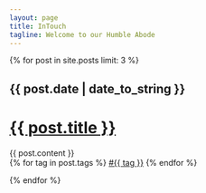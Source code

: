 ```yaml
---
layout: page
title: InTouch
tagline: Welcome to our Humble Abode
---
```



<div id="posts">
	{% for post in site.posts limit: 3 %}
		<br/>
		<p>
			<h2><span class="date">{{ post.date | date_to_string }}</span></h2>
			<h1><a href="{{ post.url }}">{{ post.title }}</a></h1>
			<div class="content">{{ post.content }}</div>
			<div class="footer"> 
				<div class="tags">
					{% for tag in post.tags %}
						<a class="tag" href="/tags.html#{{ tag }}">#{{ tag }}</a>
					{% endfor %}
				</div>
				<span><a class="comments" href="{{ post.url }}#disqus_thread"></a></span>
			</div>
		</p>
	{% endfor %}
</div>
